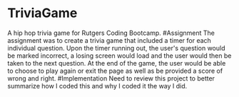 # TriviaGame
A hip hop trivia game for Rutgers Coding Bootcamp.
#Assignment
The assignment was to create a trivia game that included a timer for each individual question. Upon the timer running out, the user's question would be marked incorrect, a losing screen would load and the user would then be taken to the next question. At the end of the game, the user would be able to choose to play again or exit the page as well as be provided a score of wrong and right. 
#Implementation
Need to review this project to better summarize how I coded this and why I coded it the way I did. 
